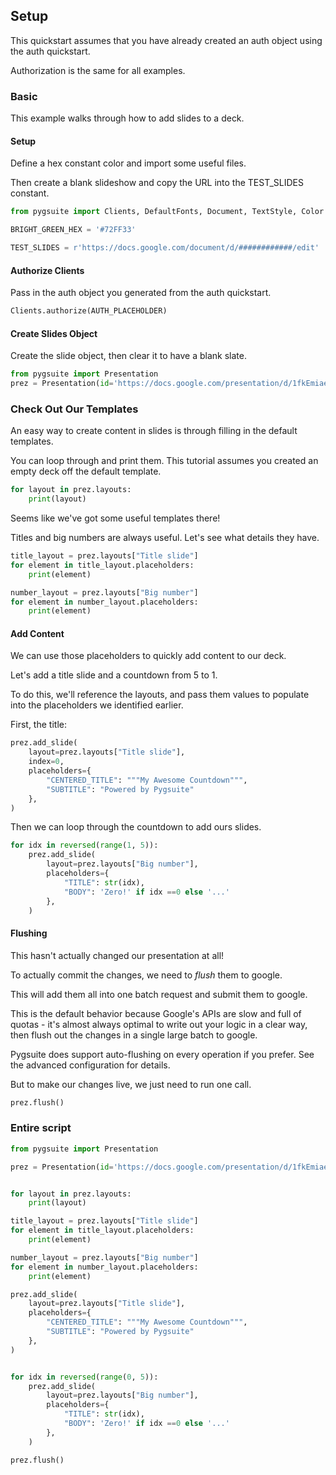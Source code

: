 ## Setup

This quickstart assumes that you have already created an auth object using the auth quickstart.

Authorization is the same for all examples.

### Basic

This example walks through how to add slides to a deck.

#### Setup

Define a hex constant color and import some useful files.

Then create a blank slideshow and copy the URL into the TEST_SLIDES constant.

```python
from pygsuite import Clients, DefaultFonts, Document, TextStyle, Color

BRIGHT_GREEN_HEX = '#72FF33'

TEST_SLIDES = r'https://docs.google.com/document/d/############/edit'

```

#### Authorize Clients

Pass in the auth object you generated from the auth quickstart.

```python
Clients.authorize(AUTH_PLACEHOLDER)
```

#### Create Slides Object

Create the slide object, then clear it to have a blank slate.

```python
from pygsuite import Presentation
prez = Presentation(id='https://docs.google.com/presentation/d/1fkEmiaeQ256sfGJnCwEHHr46bQxn3VNdqedBDochjBc/edit#slide=id.p')
```

### Check Out Our Templates

An easy way to create content in slides is through filling in the default templates.

You can loop through and print them. This tutorial assumes you created an empty
deck off the default template.

```python
for layout in prez.layouts:
    print(layout)
```

Seems like we've got some useful templates there!

Titles and big numbers are always useful. Let's see what details they have.

```python
title_layout = prez.layouts["Title slide"]
for element in title_layout.placeholders:
    print(element)

number_layout = prez.layouts["Big number"]
for element in number_layout.placeholders:
    print(element)

```

#### Add Content

We can use those placeholders to quickly add content to our deck.

Let's add a title slide and a countdown from 5 to 1.

To do this, we'll reference the layouts, and pass them values to populate into the placeholders we
identified earlier.

First, the title:

```python
prez.add_slide(
    layout=prez.layouts["Title slide"],
    index=0,
    placeholders={
        "CENTERED_TITLE": """My Awesome Countdown""",
        "SUBTITLE": "Powered by Pygsuite"
    },
)
```

Then we can loop through the countdown to add ours slides.

```python
for idx in reversed(range(1, 5)):
    prez.add_slide(
        layout=prez.layouts["Big number"],
        placeholders={
            "TITLE": str(idx),
            "BODY": 'Zero!' if idx ==0 else '...'
        },
    )
```

#### Flushing

This hasn't actually changed our presentation at all!

To actually commit the changes, we need to _flush_ them to google.

This will add them all into one batch request and submit them to google.

This is the default behavior because Google's APIs are slow and full of quotas - it's almost
always optimal to write out your logic in a clear way, then flush out the changes in a
single large batch to google.

Pygsuite does support auto-flushing on every operation if you prefer. See the
advanced configuration for details.

But to make our changes live, we just need to run one call.

```python
prez.flush()
```

### Entire script

```python
from pygsuite import Presentation

prez = Presentation(id='https://docs.google.com/presentation/d/1fkEmiaeQ256sfGJnCwEHHr46bQxn3VNdqedBDochjBc/edit#slide=id.p')


for layout in prez.layouts:
    print(layout)

title_layout = prez.layouts["Title slide"]
for element in title_layout.placeholders:
    print(element)

number_layout = prez.layouts["Big number"]
for element in number_layout.placeholders:
    print(element)

prez.add_slide(
    layout=prez.layouts["Title slide"],
    placeholders={
        "CENTERED_TITLE": """My Awesome Countdown""",
        "SUBTITLE": "Powered by Pygsuite"
    },
)


for idx in reversed(range(0, 5)):
    prez.add_slide(
        layout=prez.layouts["Big number"],
        placeholders={
            "TITLE": str(idx),
            "BODY": 'Zero!' if idx ==0 else '...'
        },
    )

prez.flush()
```
